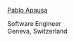 <a href="https://apausa.xyz" target="_blank">Pablo Apausa</a>

Software Engineer  
Geneva, Switzerland  

